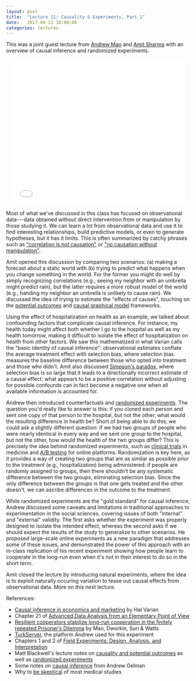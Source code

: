 ```yaml
---
layout: post
title:  "Lecture 11: Causality & Experiments, Part 1"
date:   2017-04-21 10:00:00
categories: lectures
---
```


This was a joint guest lecture from [Andrew Mao](http://www.andrewmao.net) and [Amit Sharma](http://www.amitsharma.in) with an overview of causal inference and randomized experiments.

<center>
<iframe src="//www.slideshare.net/slideshow/embed_code/key/J5DJRcIaKj5xU8" width="476" height="400" frameborder="0" marginwidth="0" marginheight="0" scrolling="no"></iframe>
</center>

Most of what we've discussed in this class has focused on observational data---data obtained without direct intervention from or manipulation by those studying it.
We can learn a lot from observational data and use it to find interesting relationships, build predictive models, or even to generate hypotheses, but it has it limits.
This is often summarized by catchy phrases such as ["correlation is not causation"](http://freakonomics.com/2009/06/30/so-long-and-thanks-for-all-the-f-tests/) or ["no causation without manipulation"](http://freakonomics.com/2009/06/30/so-long-and-thanks-for-all-the-f-tests/).

Amit opened this discussion by comparing two scenarios: (a) making a forecast about a static world with (b) trying to predict what happens when you change something in the world.
For the former you might do well by simply recognizing correlations (e.g., seeing my neighbor with an umbrella might predict rain), but the latter requires a more robust model of the world (e.g., handing my neighbor an umbrella is unlikely to cause rain).
We discussed the idea of trying to estimate the "effects of causes", touching on the [potential outcomes](https://en.wikipedia.org/wiki/Rubin_causal_model) and [causal graphical model](https://en.wikipedia.org/wiki/Causal_graph) frameworks.

Using the effect of hospitalization on health as an example, we talked about confounding factors that complicate causal inference.
For instance, my health today might affect both whether I go to the hospital as well as my health tomorrow, making it difficult to isolate the effect of hospitalization on health from other factors.
We saw this mathematized in what Varian calls the "basic identity of causal inference": observational estimates conflate the average treatment effect with selection bias, where selection bias measures the baseline difference between those who opted into treatment and those who didn't. 
Amit also discussed [Simpson's paradox](http://en.wikipedia.org/wiki/Simpson's_paradox), where selection bias is so large that it leads to a directionally incorrect estimate of a causal effect: what appears to be a positive correlation without adjusting for possible confounds can in fact become a negative one when all available information is accounted for.

Andrew then introduced counterfactuals and [randomized experiments](http://en.wikipedia.org/wiki/Randomized_experiment).
The question you'd really like to answer is this: if you cloned each person and sent one copy of that person to the hospital, but not the other, what would the resulting difference in health be?
Short of being able to do this, we could ask a slightly different question: if we had two groups of people who were nearly identical in every way and we sent one group to the hospital, but not the other, how would the health of the two groups differ?
This is precisely the idea behind randomized experiments, such as [clinical trials](http://en.wikipedia.org/wiki/Clinical_trial) in medicine and [A/B testing](http://en.wikipedia.org/wiki/A/B_testing) for online platforms.
Randomization is key here, as it provides a way of creating two groups that are as similar as possible prior to the treatment (e.g., hospitalization) being administered: if people are randomly assigned to groups, then there shouldn't be any systematic difference between the two groups, eliminating selection bias.
Since the only difference between the groups is that one gets treated and the other doesn't, we can ascribe differences in the outcome to the treatment.

While randomized experiments are the "gold standard" for causal inference, Andrew discussed some caveats and limitations in traditional approaches to experimentation in the social sciences, covering issues of both "internal" and "external" validity.
The first asks whether the experiment was properly designed to isolate the intended effect, whereas the second asks if we should expect the results of the study to generalize to other scenarios.
He proposed large-scale online experiments as a new paradigm that addresses some of these issues, and demonstrated the power of this approach with an in-class replication of his recent experiment showing how people learn to cooperate in the long-run even when it's not in their interest to do so in the short term.

Amit closed the lecture by introducing natural experiments, where the idea is to exploit naturally occuring variation to tease out causal effects from observational data.
More on this next lecture.

References:

* [Causal inference in economics and marketing](http://www.pnas.org/content/113/27/7310.full.pdf) by Hal Varian
* Chapter 21 of [Advanced Data Analysis from an Elementary Point of View](http://www.stat.cmu.edu/~cshalizi/ADAfaEPoV/)
* [Resilient cooperators stabilize long-run cooperation in the finitely repeated Prisoner’s Dilemma](https://www.nature.com/articles/ncomms13800) by Mao, Dworkin, Suri & Watts
* [TurkServer](http://turkserver.readthedocs.io/en/latest/), the platform Andrew used for this experiment
* Chapters 1 and 2 of [Field Experiments: Design, Analysis, and Interpretation](http://isps.yale.edu/FEDAI)
* Matt Blackwell's lecture notes on [causality and potential outcomes](http://www.mattblackwell.org/files/teaching/s03-potential.pdf) as well as [randomized experiments](http://www.mattblackwell.org/files/teaching/s04-experiments.pdf)
* Some notes on [causal inference](http://andrewgelman.com/2007/12/08/causal_inferenc_2/) from Andrew Gelman
* Why to [be skeptical](http://www.vox.com/2015/3/23/8264355/research-study-hype) of most medical studies
